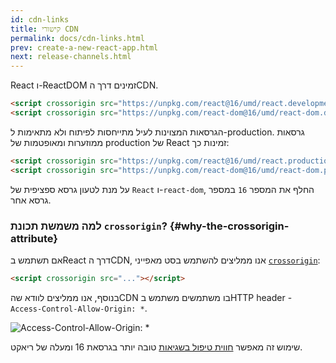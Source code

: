 ```yaml
---
id: cdn-links
title: קישורי CDN
permalink: docs/cdn-links.html
prev: create-a-new-react-app.html
next: release-channels.html
---
```


React ו-ReactDOM זמינים דרך הCDN.

```html
<script crossorigin src="https://unpkg.com/react@16/umd/react.development.js"></script>
<script crossorigin src="https://unpkg.com/react-dom@16/umd/react-dom.development.js"></script>
```

הגרסאות המצוינות לעיל מתייחסות לפיתוח ולא מתאימות ל-production. גרסאות ממוזערות ומאופטמות של production של React זמינות כך:

```html
<script crossorigin src="https://unpkg.com/react@16/umd/react.production.min.js"></script>
<script crossorigin src="https://unpkg.com/react-dom@16/umd/react-dom.production.min.js"></script>
```

על מנת לטעון גרסא ספציפית של `React` ו-`react-dom`, החלף את המספר `16` במספר גרסא אחר.

### למה משמשת תכונת `crossorigin`? {#why-the-crossorigin-attribute}

אם תשתמש בReact דרך הCDN, אנו ממליצים להשתמש בסט מאפייני [`crossorigin`](https://developer.mozilla.org/en-US/docs/Web/HTML/CORS_settings_attributes):

```html
<script crossorigin src="..."></script>
```

בנוסף, אנו ממליצים לוודא שהCDN בו משתמשים משתמש בHTTP header - `Access-Control-Allow-Origin: *`.

![Access-Control-Allow-Origin: *](../images/docs/cdn-cors-header.png)

שימוש זה מאפשר [חווית טיפול בשגיאות](/blog/2017/07/26/error-handling-in-react-16.html) טובה יותר בגרסאת 16 ומעלה של ריאקט.
